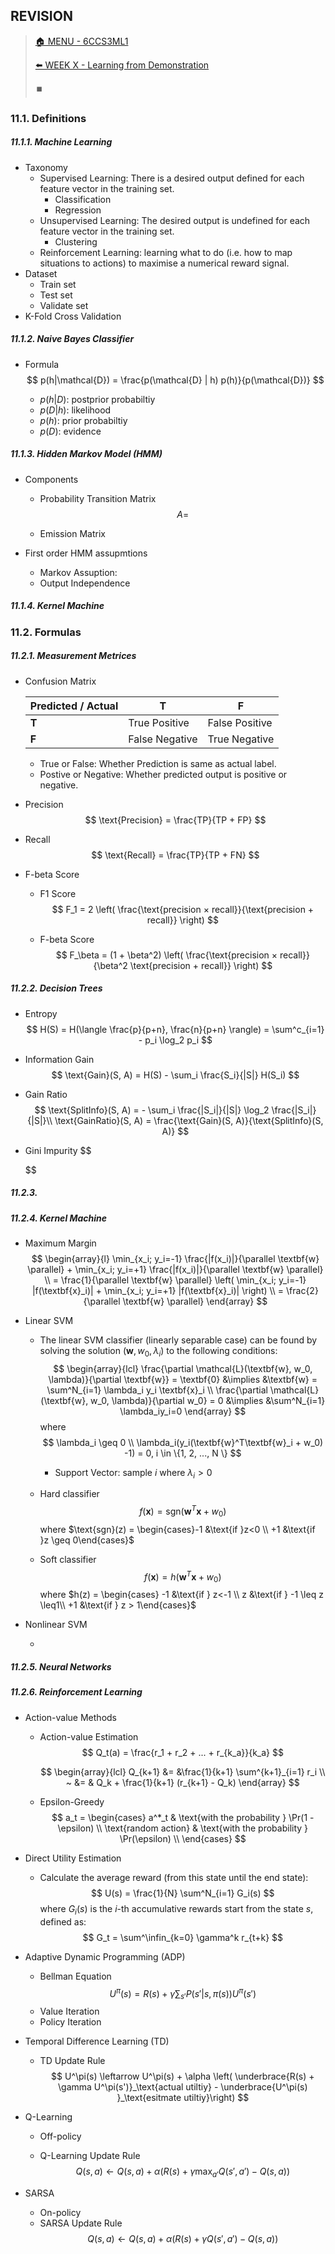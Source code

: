 ## REVISION

>[🏠 MENU - 6CCS3ML1](year3/6ccs3ml1.md)
>
>[⬅️ WEEK X - Learning from Demonstration](year3/6ccs3ml1/w10.md)
>
>⏹️

### 11.1. Definitions

##### 11.1.1. Machine Learning

- Taxonomy
  - Supervised Learning: There is a desired output defined for each feature vector in the training set. 
    - Classification
    - Regression
  - Unsupervised Learning: The desired output is undefined for each feature vector in the training set.
    - Clustering
  - Reinforcement Learning: learning what to do (i.e. how to map situations to actions) to maximise a numerical reward signal.
- Dataset
  - Train set
  - Test set
  - Validate set
- K-Fold Cross Validation



##### 11.1.2. Naive Bayes Classifier

- Formula
  $$
  p(h|\mathcal{D}) = \frac{p(\mathcal{D} | h) p(h)}{p(\mathcal{D})}
  $$
  

  - $p(h|D)$: postprior probabiltiy
  - $p(D|h)$: likelihood
  - $p(h)$: prior probabiltiy
  - $p(D)$: evidence



##### 11.1.3. Hidden Markov Model (HMM)

- Components
  
  - Probability Transition Matrix
    $$
    A =
    $$
  
  - Emission Matrix
  
- First order HMM assupmtions

  - Markov Assuption: 
  - Output Independence




##### 11.1.4. Kernel Machine



### 11.2. Formulas

##### 11.2.1. Measurement Metrices

- Confusion Matrix	

  | Predicted / Actual | **T**          | **F**          |
  | ------------------ | -------------- | -------------- |
  | **T**              | True Positive  | False Positive |
  | **F**              | False Negative | True Negative  |
  
  - True or False: Whether Prediction is same as actual label. 
  - Postive or Negative: Whether predicted output is positive or negative. 
  
- Precision
  $$
  \text{Precision} = \frac{TP}{TP + FP}
  $$
  
- Recall
  $$
  \text{Recall} = \frac{TP}{TP + FN}
  $$
  
- F-beta Score

  - F1 Score
    $$
    F_1 = 2 \left( \frac{\text{precision × recall}}{\text{precision + recall}} \right)
    $$
    
  - F-beta Score
    $$
    F_\beta = (1 + \beta^2) \left( \frac{\text{precision × recall}}{\beta^2 \text{precision + recall}} \right)
    $$


##### 11.2.2. Decision Trees

- Entropy
  $$
  H(S) = H(\langle \frac{p}{p+n}, \frac{n}{p+n} \rangle) = \sum^c_{i=1} - p_i \log_2 p_i
  $$

- Information Gain
  $$
  \text{Gain}(S, A) = H(S) - \sum_i \frac{S_i}{|S|} H(S_i)
  $$

- Gain Ratio
  $$
  \text{SplitInfo}(S, A) = - \sum_i \frac{|S_i|}{|S|} \log_2 \frac{|S_i|}{|S|}\\
  \text{GainRatio}(S, A) = \frac{\text{Gain}(S, A)}{\text{SplitInfo}(S, A)}
  $$
  
- Gini Impurity
  $$
  
  $$


##### 11.2.3. 



##### 11.2.4. Kernel Machine

- Maximum Margin
  $$
  \begin{array}{l}
  \min_{x_i; y_i=-1} \frac{|f(x_i)|}{\parallel \textbf{w} \parallel} + \min_{x_i; y_i=+1} \frac{|f(x_i)|}{\parallel \textbf{w} \parallel} \\
  = \frac{1}{\parallel \textbf{w} \parallel} \left( \min_{x_i; y_i=-1} |f(\textbf{x}_i)| + \min_{x_i; y_i=+1} |f(\textbf{x}_i)| \right) \\
  = \frac{2}{\parallel \textbf{w} \parallel}
  \end{array}
  $$
  
- Linear SVM

  - The linear SVM classifier (linearly separable case) can be found by solving the solution $(\textbf{w}, w_0, λ_i)$ to the following conditions:
    $$
    \begin{array}{lcl}
    \frac{\partial \mathcal{L}(\textbf{w}, w_0, \lambda)}{\partial \textbf{w}} = \textbf{0} &\implies
    &\textbf{w} = \sum^N_{i=1} \lambda_i y_i \textbf{x}_i \\
    \frac{\partial \mathcal{L}(\textbf{w}, w_0, \lambda)}{\partial w_0} = 0 &\implies 
    &\sum^N_{i=1} \lambda_iy_i=0 
    \end{array}
    $$
    where
    $$
    \lambda_i \geq 0 \\
    \lambda_i(y_i(\textbf{w}^T\textbf{w}_i + w_0) -1) = 0, i \in \{1, 2, ..., N \}
    $$

    - Support Vector: sample $i$ where $\lambda_i > 0$

  - Hard classifier
    $$
    f(\textbf{x}) = \text{sgn}(\textbf{w}^T \textbf{x} + w_0)
    $$
    where $\text{sgn}(z) = \begin{cases}-1 &\text{if }z<0 \\ +1 &\text{if }z \geq 0\end{cases}$

  - Soft classifier
    $$
    f(\textbf{x}) = h(\textbf{w}^T \textbf{x} + w_0)
    $$
    where $h(z) = \begin{cases} -1 &\text{if } z<-1 \\ z &\text{if } -1 \leq z \leq1\\ +1 &\text{if } z > 1\end{cases}$

- Nonlinear SVM

  - 

##### 11.2.5. Neural Networks

##### 11.2.6. Reinforcement Learning

- Action-value Methods
  - Action-value Estimation
    $$
    Q_t(a) = \frac{r_1 + r_2 + ... + r_{k_a}}{k_a}
    $$
    
    $$
    \begin{array}{lcl}
    Q_{k+1} &= &\frac{1}{k+1} \sum^{k+1}_{i=1} r_i \\
    ~ &= & Q_k + \frac{1}{k+1} (r_{k+1} - Q_k)
    \end{array}
    $$
    
  - Epsilon-Greedy
    $$
    a_t =
    \begin{cases}
    a^*_t & \text{with the probability } \Pr(1 - \epsilon) \\
    \text{random action} & \text{with the probability } \Pr(\epsilon) \\
    \end{cases}
    $$

- Direct Utility Estimation
  - Calculate the average reward (from this state until the end state):
    $$
    U(s) = \frac{1}{N} \sum^N_{i=1} G_i(s)
    $$
    where $G_i(s)$ is the $i$-th accumulative rewards start from the state $s$, defined as:
    $$
    G_t = \sum^\infin_{k=0} \gamma^k r_{t+k}
    $$
- Adaptive Dynamic Programming (ADP)
  
  - Bellman Equation
    $$
    U^\pi(s) = R(s) + \gamma \sum_{s'} P(s'|s, \pi(s)) U^\pi(s')
    $$
  - Value Iteration
  - Policy Iteration
- Temporal Difference Learning (TD)

  - TD Update Rule
    $$
    U^\pi(s) \leftarrow U^\pi(s) + \alpha \left( \underbrace{R(s) + \gamma U^\pi(s')}_\text{actual utiltiy} - \underbrace{U^\pi(s) }_\text{esitmate utiltiy}\right)
    $$
  
- Q-Learning
  
  - Off-policy
    
  - Q-Learning Update Rule
    $$
    Q(s, a) \leftarrow Q(s,a) + \alpha \left( R(s) + \gamma \max_{a'} Q(s', a') - Q(s, a) \right)
    $$
    
  
- SARSA

  - On-policy
  - SARSA Update Rule
    $$
    Q(s, a) \leftarrow Q(s, a) + \alpha \left( R(s) + \gamma Q(s', a') - Q(s, a) \right)
    $$
    
